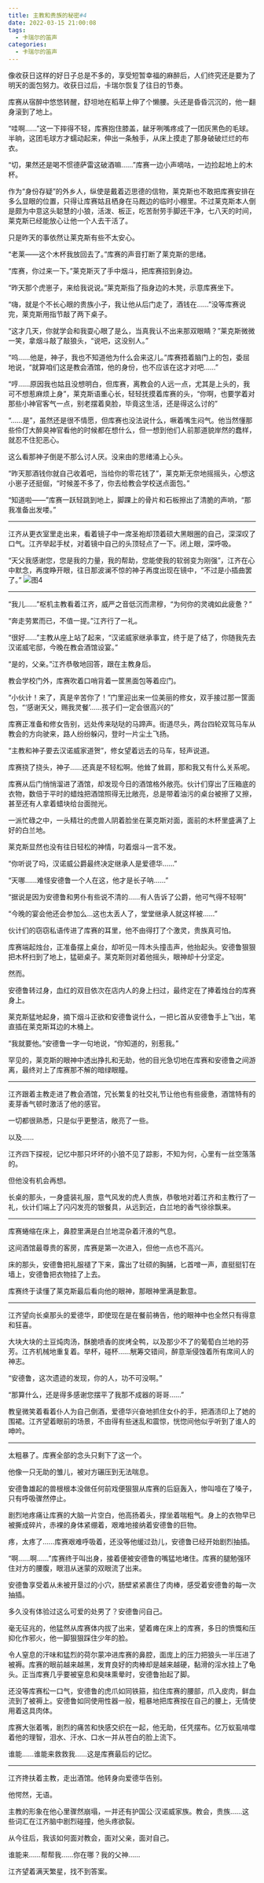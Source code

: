 ```yaml
---
title: 主教和贵族的秘密#4
date: 2022-03-15 21:00:08
tags:
  - 卡瑞尔的笛声
categories:
  - 卡瑞尔的笛声
---
```


像收获日这样的好日子总是不多的，享受短暂幸福的麻醉后，人们终究还是要为了明天的面包努力。收获日过后，卡瑞尔恢复了往日的节奏。

库赛从宿醉中悠悠转醒，舒坦地在稻草上伸了个懒腰。头还是昏昏沉沉的，他一翻身滚到了地上。

<!-- more -->

“哇啊……”这一下摔得不轻，库赛抱住膝盖，龇牙咧嘴疼成了一团灰黑色的毛球。半晌，这团毛球方才蠕动起来，伸出一条触手，从床上摸走了那身破破烂烂的布衣。

“切，果然还是喝不惯德萨雷这破酒嘛……”库赛一边小声嘀咕，一边捡起地上的木杯。

作为“身份存疑”的外乡人，纵使是戴着迈思德的信物，莱克斯也不敢把库赛安排在多么显眼的位置，只得让库赛姑且栖身在马厩边的临时小棚里。不过莱克斯本人倒是颇为中意这头聪慧的小狼，活泼、板正，吃苦耐劳手脚还干净，七八天的时间，莱克斯已经能放心让他一个人去干活了。

只是昨天的事依然让莱克斯有些不太安心。

“老莱——这个木杯我放回去了。”库赛的声音打断了莱克斯的思绪。

“库赛，你过来一下。”莱克斯灭了手中烟斗，把库赛招到身边。

“昨天那个虎崽子，来给我说说。”莱克斯指了指身边的木凳，示意库赛坐下。

“嗨，就是个不长心眼的贵族小子，我让他从后门走了，酒钱在……”没等库赛说完，莱克斯用指节敲了两下桌子。

“这才几天，你就学会和我耍心眼了是么，当真我认不出来那双眼睛？”莱克斯微微一笑，拿烟斗敲了敲狼头，“说吧，这没别人。”

“呜……他是，神子，我也不知道他为什么会来这儿。”库赛捂着脑门上的包，委屈地说，“就算咱们这是教会酒馆，他的身份，也不应该在这才对吧……”

“哼……原因我也姑且没想明白，但库赛，离教会的人远一点，尤其是上头的，我可不想惹麻烦上身”，莱克斯语重心长，轻轻抚摸着库赛的头，“你啊，也要学着对那些小神官客气一点，别老摆着臭脸，毕竟这生活，还是得这么讨的”

“……是”，虽然还是很不情愿，但库赛也没法说什么，噘着嘴生闷气。他当然懂那些伶仃大醉臭神官看他的时候都在想什么，但一想到他们人前那道貌岸然的蠢样，就忍不住犯恶心。

这么看那神子倒是不那么讨人厌。没来由的思绪涌上心头。

“昨天那酒钱你就自己收着吧，当给你的零花钱了”，莱克斯无奈地摇摇头，心想这小崽子还挺倔，“时候差不多了，你去给教会学校送点面包。”

“知道啦——”库赛一跃轻跳到地上，脚踝上的骨片和石板擦出了清脆的声响，“那我准备出发喽。”

---

江齐从更衣室里走出来，看着镜子中一席圣袍却顶着硕大黑眼圈的自己，深深叹了口气。江齐举起手杖，对着镜中自己的头顶轻点了一下。闭上眼，深呼吸。

“天父我感谢您，您是我的力量，我的帮助，您能使我的软弱变为刚强”，江齐在心中默念，再度睁开眼，往日那波澜不惊的神子再度出现在镜中，“不过是小插曲罢了。”
![图4](4.jpg)

---

“我儿……”枢机主教看着江齐，威严之音低沉而肃穆，“为何你的灵魂如此疲惫？”

“奔走劳累而已，不值一提。”江齐行了一礼。

“很好……”主教从座上站了起来，“汉诺威家继承事宜，终于是了结了，你随我先去汉诺威宅邸，今晚在教会酒馆设宴。”

“是的，父亲。”江齐恭敬地回答，跟在主教身后。

教会学校门外，库赛吹着口哨背着一筐黑面包等着应门。

“小伙计！来了，真是辛苦你了！”门里迎出来一位美丽的修女，双手接过那一筐面包，“‘感谢天父，赐我灵餐’……孩子们一定会很高兴的”

库赛正准备和修女告别，远处传来哒哒的马蹄声。街道尽头，两台四轮双驾马车从教会的方向驶来，路人纷纷躲闪，登时一片尘土飞扬。

“主教和神子要去汉诺威家道贺”，修女望着远去的马车，轻声说道。

库赛挠了挠头，神子……还真是不轻松啊。他耸了耸肩，那和我又有什么关系呢。

库赛从后门悄悄溜进了酒馆，却发现今日的酒馆格外敞亮。伙计们穿出了压箱底的衣物，数倍于平时的蜡烛把酒馆照得无比敞亮，总是带着油污的桌台被擦了又擦，甚至还有人拿着蜡块给台面抛光。

一派忙碌之中，一头精壮的虎兽人阴着脸坐在莱克斯对面，面前的木杯里盛满了上好的白兰地。

莱克斯显然也没有往日轻松的神情，叼着烟斗一言不发。

“你听说了吗，汉诺威公爵最终决定继承人是爱德华……”

“天哪……难怪安德鲁一个人在这，他才是长子呐……”

“据说是因为安德鲁和男仆有些说不清的……有人告诉了公爵，他可气得不轻啊”

“今晚的宴会他还会参加么…这也太丢人了，堂堂继承人就这样被……”

伙计们的窃窃私语传进了库赛的耳里，他不由得打了个激灵，贵族真可怕。

库赛端起烛台，正准备摆上桌台，却听见一阵木头撞击声，他抬起头。安德鲁狠狠把木杯扫到了地上，猛砸桌子。莱克斯则对着他摇头，眼神却十分坚定。

然而。

安德鲁转过身，血红的双目依次在店内人的身上扫过，最终定在了捧着烛台的库赛身上。

莱克斯猛地起身，摘下烟斗正欲和安德鲁说什么，一把匕首从安德鲁手上飞出，笔直插在莱克斯耳边的木桶上。

“我就要他。”安德鲁一字一句地说，“你知道的，别惹我。”

罕见的，莱克斯的眼神中透出挣扎和无助，他的目光急切地在库赛和安德鲁之间游离，最终对上了库赛那不解的暗绿眼瞳。

---

江齐跟着主教走进了教会酒馆，冗长繁复的社交礼节让他也有些疲惫，酒馆特有的麦芽香气顿时激活了他的感官。

一切都很熟悉，只是似乎更整洁，敞亮了一些。

以及……

江齐四下探视，记忆中那只坏坏的小狼不见了踪影，不知为何，心里有一丝空落落的。

但他没有机会再想。

长桌的那头，一身盛装礼服，意气风发的虎人贵族，恭敬地对着江齐和主教行了一礼，伙计们端上了闪闪发亮的银餐具，从远到近，白兰地的香气徐徐飘来。

---

库赛蜷缩在床上，鼻腔里满是白兰地混杂着汗液的气息。

这间酒馆最尊贵的客房，库赛是第一次进入，但他一点也不高兴。

床的那头，安德鲁把礼服褪了下来，露出了壮硕的胸脯，匕首噌一声，直挺挺钉在墙上，安德鲁把衣物挂了上去。

库赛终于读懂了莱克斯最后看向他的眼神，那眼神里满是歉意。

---

江齐望向长桌那头的爱德华，即使现在是在餐前祷告，他的眼神中也全然只有得意和狂喜。

大块大块的土豆炖肉汤，酥脆喷香的炭烤全鸭，以及那少不了的葡萄白兰地的芬芳。江齐机械地重复着。举杯，碰杯……觥筹交错间，醉意渐侵蚀着所有席间人的神志。

“安德鲁，这次遗迹的发现，你的人，功不可没啊。”

“那算什么，还是得多感谢您摆平了我那不成器的哥哥……”

教皇微笑着看着仆人为自己倒酒，爱德华兴奋地抓住女仆的手，把酒渍印上了她的围裙。江齐望着眼前的场景，不由得有些迷乱和震惊，恍惚间他似乎听到了谁人的呻吟。

---

太粗暴了。库赛全部的念头只剩下了这一个。

他像一只无助的雏儿，被对方碾压到无法喘息。

安德鲁雄起的兽根根本没做任何前戏便狠狠从库赛的后庭轰入，惨叫噎在了嗓子，只有呼吸骤然停止。

剧烈地疼痛让库赛的大脑一片空白，他高扬着头，撑坐着喘粗气。身上的衣物早已被撕成碎片，赤裸的身体紧绷着，艰难地接纳着安德鲁的巨物。

疼，太疼了……库赛艰难呼吸着，还没等他缓过劲儿，安德鲁已经开始剧烈抽插。

“啊……啊……”库赛终于叫出身，接着便被安德鲁的嘴猛地堵住。库赛的腿勉强环住对方的腰腹，眼泪从迷蒙的双眼流了出来。

安德鲁享受着从未被开垦过的小穴，肠壁紧紧裹住了肉棒，感受着安德鲁的每一次抽插。

多久没有体验过这么可爱的处男了？安德鲁问自己。

毫无征兆的，他猛然从库赛体内拔了出来，望着瘫在床上的库赛，多日的愤慨和压抑化作邪火，他一脚狠狠踩住少年的脸。

令人窒息的汗味和猛烈的荷尔蒙冲进库赛的鼻腔，面庞上的压力把狼头一半压进了被褥。库赛的眼前越来越黑，发育良好的肉棒却是越来越硬，黏滑的淫水挂上了龟头。正当库赛几乎要被窒息和臭味熏晕时，安德鲁抬起了脚。

还没等库赛松一口气，安德鲁的虎爪如同铁箍，掐住库赛的腰部，爪入皮肉，鲜血流到了被褥上。安德鲁如同使用性器一般，粗暴地把库赛按在自己的腰上，无情使用着这具肉体。

库赛大张着嘴，剧烈的痛苦和快感交织在一起，他无助，任凭摆布。亿万蚁虱啃噬着他的理智，泪水、汗水、口水一并从苍白的脸上流下。

谁能……谁能来救救我……这是库赛最后的记忆。

---

江齐搀扶着主教，走出酒馆。他转身向爱德华告别。

他愕然，无语。

主教的形象在他心里骤然崩塌，一并还有护国公·汉诺威家族。教会，贵族……这些词汇在江齐脑中剧烈碰撞，他头疼欲裂。

从今往后，我该如何面对教会，面对父亲，面对自己。

谁能来……帮帮我……你在哪？我的父神……

江齐望着满天繁星，找不到答案。
